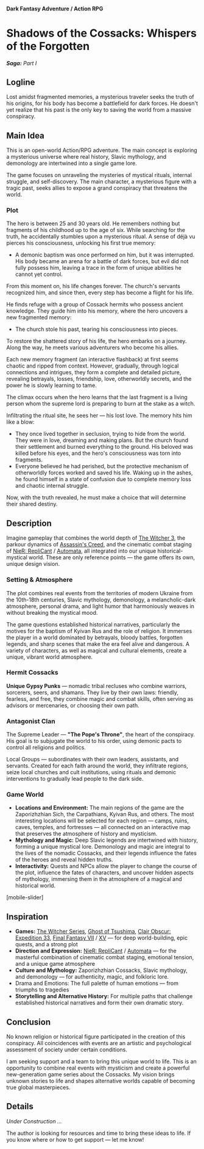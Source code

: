 #### Dark Fantasy Adventure / Action RPG

# **Shadows of the Cossacks**: Whispers of the Forgotten

***Saga:** Part I*

## Logline

Lost amidst fragmented memories, a mysterious traveler seeks the truth of his origins, for his body has become a battlefield for dark forces. He doesn't yet realize that his past is the only key to saving the world from a massive conspiracy.

## Main Idea

This is an open-world Action/RPG adventure. The main concept is exploring a mysterious universe where real history, Slavic mythology, and demonology are intertwined into a single game lore.

The game focuses on unraveling the mysteries of mystical rituals, internal struggle, and self-discovery. The main character, a mysterious figure with a tragic past, seeks allies to expose a grand conspiracy that threatens the world.

### Plot

The hero is between 25 and 30 years old. He remembers nothing but fragments of his childhood up to the age of six. While searching for the truth, he accidentally stumbles upon a mysterious ritual. A sense of déjà vu pierces his consciousness, unlocking his first true memory:

- A demonic baptism was once performed on him, but it was interrupted. His body became an arena for a battle of dark forces, but evil did not fully possess him, leaving a trace in the form of unique abilities he cannot yet control.

From this moment on, his life changes forever. The church's servants recognized him, and since then, every step has become a flight for his life.

He finds refuge with a group of Cossack hermits who possess ancient knowledge. They guide him into his memory, where the hero uncovers a new fragmented memory:

- The church stole his past, tearing his consciousness into pieces.

To restore the shattered story of his life, the hero embarks on a journey. Along the way, he meets various adventurers who become his allies.

Each new memory fragment (an interactive flashback) at first seems chaotic and ripped from context. However, gradually, through logical connections and intrigues, they form a complete and detailed picture, revealing betrayals, losses, friendship, love, otherworldly secrets, and the power he is slowly learning to tame.

The climax occurs when the hero learns that the last fragment is a living person whom the supreme lord is preparing to burn at the stake as a witch.

Infiltrating the ritual site, he sees her — his lost love. The memory hits him like a blow:

- They once lived together in seclusion, trying to hide from the world. They were in love, dreaming and making plans. But the church found their settlement and burned everything to the ground. His beloved was killed before his eyes, and the hero's consciousness was torn into fragments.
- Everyone believed he had perished, but the protective mechanism of otherworldly forces worked and saved his life. Waking up in the ashes, he found himself in a state of confusion due to complete memory loss and chaotic internal struggle.

Now, with the truth revealed, he must make a choice that will determine their shared destiny.

## Description

Imagine gameplay that combines the world depth of [The Witcher 3](https://store.steampowered.com/app/292030/The_Witcher_3_Wild_Hunt/), the parkour dynamics of [Assassin's Creed](https://store.steampowered.com/app/33230/Assassins_Creed_2/), and the cinematic combat staging of [NieR: RepliCant](https://store.steampowered.com/app/1113560/NieR_Replicant_ver122474487139/) / [Automata](https://store.steampowered.com/app/524220/NieRAutomata/), all integrated into our unique historical-mystical world. These are only reference points — the game offers its own, unique design vision.

### Setting & Atmosphere

The plot combines real events from the territories of modern Ukraine from the 10th-18th centuries, Slavic mythology, demonology, a melancholic-dark atmosphere, personal drama, and light humor that harmoniously weaves in without breaking the mystical mood.

The game questions established historical narratives, particularly the motives for the baptism of Kyivan Rus and the role of religion. It immerses the player in a world dominated by betrayals, bloody battles, forgotten legends, and sharp scenes that make the era feel alive and dangerous. A variety of characters, as well as magical and cultural elements, create a unique, vibrant world atmosphere.

### Hermit Cossacks

**Unique Gypsy Punks** — nomadic tribal recluses who combine warriors, sorcerers, seers, and shamans. They live by their own laws: friendly, fearless, and free, they combine magic and combat skills, often serving as advisors or mercenaries, or choosing their own path.

### Antagonist Clan

The Supreme Leader — **"The Pope's Throne"**, the heart of the conspiracy. His goal is to subjugate the world to his order, using demonic pacts to control all religions and politics.

Local Groups — subordinates with their own leaders, assistants, and servants. Created for each faith around the world, they infiltrate regions, seize local churches and cult institutions, using rituals and demonic interventions to gradually lead people to the dark side.

### Game World

- **Locations and Environment:** The main regions of the game are the Zaporizhzhian Sich, the Carpathians, Kyivan Rus, and others. The most interesting locations will be selected for each region — camps, ruins, caves, temples, and fortresses — all connected on an interactive map that preserves the atmosphere of history and mysticism.
- **Mythology and Magic:** Deep Slavic legends are intertwined with history, forming a unique mystical lore. Demonology and magic are integral to the lives of the nomadic Cossacks, and their legends influence the fates of the heroes and reveal hidden truths.
- **Interactivity:** Quests and NPCs allow the player to change the course of the plot, influence the fates of characters, and uncover hidden aspects of mythology, immersing them in the atmosphere of a magical and historical world.

[mobile-slider]

## Inspiration

- **Games:** [The Witcher Series](https://www.thewitcher.com/ua/en/), [Ghost of Tsushima](https://store.steampowered.com/app/2215430/Ghost_of_Tsushima_DIRECTORS_CUT/), [Clair Obscur: Expedition 33](https://store.steampowered.com/app/1903340/Clair_Obscur_Expedition_33/), [Final Fantasy VII](https://store.steampowered.com/app/1462040/FINAL_FANTASY_VII_REMAKE_INTERGRADE/) / [XV](https://store.steampowered.com/app/637650/FINAL_FANTASY_XV_WINDOWS_EDITION/) — for deep world-building, epic quests, and a strong plot
- **Direction and Expression:** [NieR: RepliCant](https://store.steampowered.com/app/1113560/NieR_Replicant_ver122474487139/) / [Automata](https://store.steampowered.com/app/524220/NieRAutomata/) — for the masterful combination of cinematic combat staging, emotional tension, and a unique game atmosphere
- **Culture and Mythology:** Zaporizhzhian Cossacks, Slavic mythology, and demonology — for authenticity, magic, and folkloric lore.
- Drama and Emotions: The full palette of human emotions — from triumphs to tragedies
- **Storytelling and Alternative History:** For multiple paths that challenge established historical narratives and form their own dramatic story.

## Conclusion

No known religion or historical figure participated in the creation of this conspiracy. All coincidences with events are an artistic and psychological assessment of society under certain conditions.

I am seeking support and a team to bring this unique world to life. This is an opportunity to combine real events with mysticism and create a powerful new-generation game series about the Cossacks. My vision brings unknown stories to life and shapes alternative worlds capable of becoming true global masterpieces.

## Details

*Under Construction …*

The author is looking for resources and time to bring these ideas to life. If you know where or how to get support — let me know!